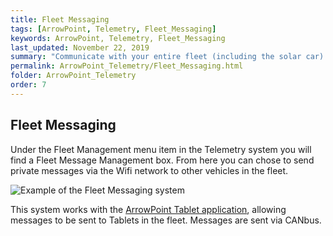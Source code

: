 ```yaml
---
title: Fleet Messaging
tags: [ArrowPoint, Telemetry, Fleet_Messaging]
keywords: ArrowPoint, Telemetry, Fleet_Messaging
last_updated: November 22, 2019
summary: "Communicate with your entire fleet (including the solar car) using secure instant messaging style communications with the ArrowPoint tablet solution."
permalink: ArrowPoint_Telemetry/Fleet_Messaging.html
folder: ArrowPoint_Telemetry
order: 7
---
```


## Fleet Messaging

Under the Fleet Management menu item in the Telemetry system you will find a Fleet Message Management box.  From here you can chose to send private messages via the Wifi network to other vehicles in the fleet.

![Example of the Fleet Messaging system]({{site.dox.baseurl}}/images/telemetry_fleetmessage.png)

This system works with the [ArrowPoint Tablet application](../ArrowPoint_Tablet/Overview.html), allowing messages to be sent to Tablets in the fleet.  Messages are sent via CANbus.

